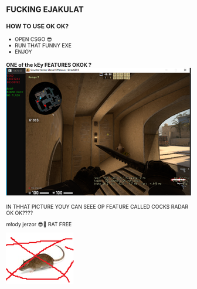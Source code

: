 ## FUCKING EJAKULAT

### HOW TO USE OK OK?
- OPEN CSGO 😎
- RUN THAT FUNNY EXE
- ENJOY

#### ONE of the kEy FEATURES OKOK ? ![ilikecocks](/img/eja.png)
IN THHAT PICTURE YOUY CAN SEEE OP FEATURE CALLED COCKS RADAR OK OK????

młody jerzor 😎🤙
RAT FREE

![racisko](/img/kulat.png)
